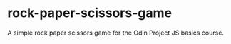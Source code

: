 # rock-paper-scissors-game
A simple rock paper scissors game for the Odin Project JS basics course.
